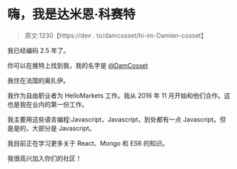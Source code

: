 # 嗨，我是达米恩·科赛特

> 原文:1230【https://dev . to/damcosset/hi-im-Damien-cosset】

我已经编码 2.5 年了。

你可以在推特上找到我，我的名字是 [@DamCosset](https://twitter.com/DamCosset)

我住在法国的奥扎伊。

我作为自由职业者为 HelloMarkets 工作。我从 2016 年 11 月开始和他们合作。这也是我在业内的第一份工作。

我主要用这些语言编程:Javascript，Javascript，到处都有一点 Javascript。但是是的，大部分是 Javascript。

我目前正在学习更多关于 React、Mongo 和 ES6 的知识。

我很高兴加入你们的社区！